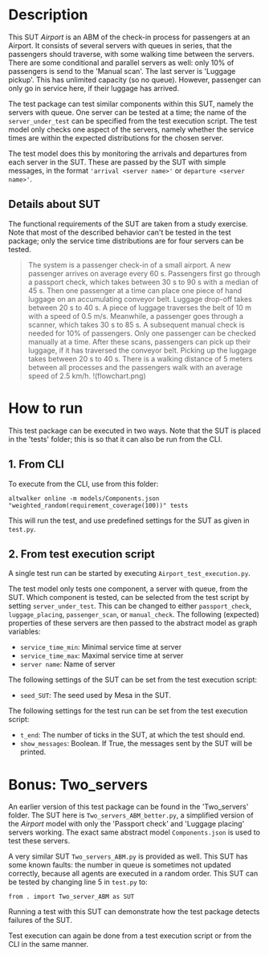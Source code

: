 # Description
This SUT _Airport_ is an ABM of the check-in process for passengers at an Airport. It consists of several servers with queues in series, that the passengers should traverse, with some walking time between the servers. There are some conditional and parallel servers as well: only 10% of passengers is send to the 'Manual scan'. The last server is 'Luggage pickup'. This has unlimited capacity (so no queue). However, passenger can only go in service here, if their luggage has arrived. 

The test package can test similar components within this SUT, namely the servers with queue. One server can be tested at a time; the name of the `server_under_test` can be specified from the test execution script. The test model only checks one aspect of the servers, namely whether the service times are within the expected distributions for the chosen server. 

The test model does this by monitoring the arrivals and departures from each server in the SUT. These are passed by the SUT with simple messages, in the format `'arrival <server name>'` or `departure <server name>'`. 

## Details about SUT
The functional requirements of the SUT are taken from a study exercise. Note that most of the described behavior can't be tested in the test package; only the service time distributions are for four servers can be tested.

> The system is a passenger check-in of a small airport. A new passenger arrives on average every 60 s. Passengers
first go through a passport check, which takes between 30 s to 90 s with a median of 45 s. Then one
passenger at a time can place one piece of hand luggage on an accumulating conveyor belt. Luggage
drop-off takes between 20 s to 40 s. A piece of luggage traverses the belt of 10 m with a speed of
0.5 m/s. Meanwhile, a passenger goes through a scanner, which takes 30 s to 85 s. A subsequent
manual check is needed for 10% of passengers. Only one passenger can be checked manually at a
time. After these scans, passengers can pick up their luggage, if it has traversed the conveyor belt.
Picking up the luggage takes between 20 s to 40 s. There is a walking distance of 5 meters between
all processes and the passengers walk with an average speed of 2.5 km/h.
> !(flowchart.png)

# How to run
This test package can be executed in two ways. Note that the SUT is placed in the 'tests' folder; this is so that it can also be run from the CLI. 

## 1. From CLI
To execute from the CLI, use from this folder:
```console
altwalker online -m models/Components.json "weighted_random(requirement_coverage(100))" tests
```

This will run the test, and use predefined settings for the SUT as given in `test.py`.

## 2. From test execution script
A single test run can be started by executing `Airport_test_execution.py`.

The test model only tests one component, a server with queue, from the SUT. Which component is tested, can be selected from the test script by setting `server_under_test`. This can be changed to either `passport_check`, `luggage_placing`, `passenger_scan`, or `manual_check`. The following (expected) properties of these servers are then passed to the abstract model as graph variables:
- `service_time_min`: Minimal service time at server
- `service_time_max`: Maximal service time at server
- `server name`: Name of server

The following settings of the SUT can be set from the test execution script:
- `seed_SUT`: The seed used by Mesa in the SUT.

The following settings for the test run can be set from the test execution script:
- `t_end`: The number of ticks in the SUT, at which the test should end.
- `show_messages`: Boolean. If True, the messages sent by the SUT will be printed.

# Bonus: Two_servers
An earlier version of this test package can be found in the 'Two_servers' folder. The SUT here is `Two_servers_ABM_better.py`, a simplified version of the _Airport_ model with only the 'Passport check' and 'Luggage placing' servers working. 
The exact same abstract model `Components.json` is used to test these servers.

A very similar SUT `Two_servers_ABM.py` is provided as well. This SUT has some known faults: the number in queue is sometimes not updated correctly, because all agents are executed in a random order. This SUT can be tested by changing line 5 in `test.py` to:
```
from . import Two_server_ABM as SUT
```

Running a test with this SUT can demonstrate how the test package detects failures of the SUT.

Test execution can again be done from a test execution script or from the CLI in the same manner.



